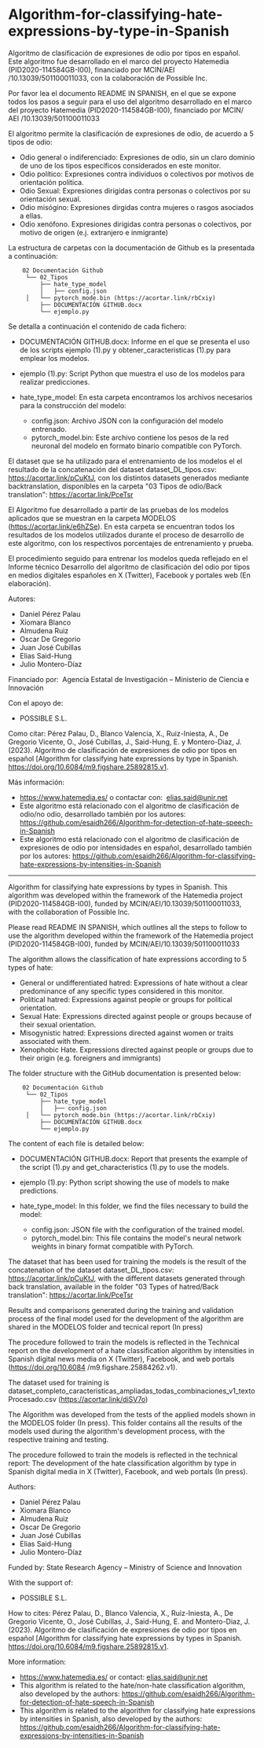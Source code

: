 # Algorithm-for-classifying-hate-expressions-by-type-in-Spanish
Algoritmo de clasificación de expresiones de odio por tipos en español. Este algoritmo fue desarrollado en el marco del proyecto Hatemedia (PID2020-114584GB-I00), financiado por MCIN/AEI /10.13039/501100011033, con la colaboración de Possible Inc.

Por favor lea el documento README IN SPANISH, en el que se expone todos los pasos a seguir para el uso del algoritmo desarrollado en el marco del proyecto Hatemedia (PID2020-114584GB-I00), financiado por MCIN/ AEI /10.13039/501100011033

El algoritmo permite la clasificación de expresiones de odio, de acuerdo a 5 tipos de odio: 

- Odio general o indiferenciado: Expresiones de odio, sin un claro dominio de uno de los tipos específicos considerados en este monitor.
- Odio político: Expresiones contra individuos o colectivos por motivos de orientación política. 
- Odio Sexual: Expresiones dirigidas contra personas o colectivos por su orientación sexual.
- Odio misógino: Expresiones dirgidas contra mujeres o rasgos asociados a ellas.
- Odio xenófono. Expresiones dirigidas contra personas o colectivos, por motivo de origen (e.j. extranjero e inmigrante)

La estructura de carpetas con la documentación de Github es la presentada a continuación:

        02 Documentación Github
         └── 02_Tipos
             ├── hate_type_model
             │   ├── config.json
	     │	 └── pytorch_mode.bin (https://acortar.link/rbCxiy)
             ├── DOCUMENTACIÓN GITHUB.docx
             └── ejemplo.py

Se detalla a continuación el contenido de cada fichero:

- DOCUMENTACIÓN GITHUB.docx: Informe en el que se presenta el uso de los scripts ejemplo (1).py y obtener_caracteristicas (1).py para emplear los modelos.

- ejemplo (1).py: Script Python que muestra el uso de los modelos para realizar predicciones.

- hate_type_model: En esta carpeta encontramos los archivos necesarios para la construcción del modelo:
  - config.json: Archivo JSON con la configuración del modelo entrenado.
  - pytorch_model.bin: Este archivo contiene los pesos de la red neuronal del modelo en formato binario compatible con PyTorch.

El dataset que se ha utilizado para el entrenamiento de los modelos el el resultado de la concatenación del dataset dataset_DL_tipos.csv: https://acortar.link/pCuKtJ, con los distintos datasets generados mediante backtranslation, disponibles en la carpeta "03 Tipos de odio/Back translation": https://acortar.link/PceTsr

El Algoritmo fue desarrollado a partir de las pruebas de los modelos aplicados que se muestran en la carpeta MODELOS (https://acortar.link/e6hZSe). En esta carpeta se encuentran todos los resultados de los modelos utilizados durante el proceso de desarrollo de este algoritmo, con los respectivos porcentajes de entrenamiento y prueba.

El procedimiento seguido para entrenar los modelos queda reflejado en el Informe técnico Desarrollo del algoritmo de clasificación del odio por tipos en medios digitales españoles en X (Twitter), Facebook y portales web (En elaboración).

Autores: 
- Daniel Pérez Palau
- Xiomara Blanco
- Almudena Ruiz
- Oscar De Gregorio
- Juan José Cubillas
- Elias Said-Hung
- Julio Montero-Díaz
  
Financiado por: 
Agencia Estatal de Investigación – Ministerio de Ciencia e Innovación

Con el apoyo de:
- POSSIBLE S.L.

Como citar: Pérez Palau, D., Blanco Valencia, X., Ruiz-Iniesta, A., De Gregorio Vicente, O., José Cubillas, J., Said-Hung, E. y Montero-Diaz, J. (2023). Algoritmo de clasificación de expresiones de odio por tipos en español [Algorithm for classifying hate expressions by type in Spanish. https://doi.org/10.6084/m9.figshare.25892815.v1.

Más información:
- https://www.hatemedia.es/ o contactar con:  elias.said@unir.net
- Este algoritmo está relacionado con el algoritmo de clasificación de odio/no odio, desarrollado también por los autores: https://github.com/esaidh266/Algorithm-for-detection-of-hate-speech-in-Spanish
- Este algoritmo está relacionado con el algoritmo de clasificación de expresiones de odio por intensidades en español, desarrollado también por los autores: https://github.com/esaidh266/Algorithm-for-classifying-hate-expressions-by-intensities-in-Spanish
  
---

Algorithm for classifying hate expressions by types in Spanish. This algorithm was developed within the framework of the Hatemedia project (PID2020-114584GB-I00), funded by MCIN/AEI/10.13039/501100011033, with the collaboration of Possible Inc.

Please read README IN SPANISH, which outlines all the steps to follow to use the algorithm developed within the framework of the Hatemedia project (PID2020-114584GB-I00), funded by MCIN/AEI/10.13039/501100011033

The algorithm allows the classification of hate expressions according to 5 types of hate: 

- General or undifferentiated hatred: Expressions of hate without a clear predominance of any specific types considered in this monitor.
- Political hatred: Expressions against people or groups for political orientation. 
- Sexual Hate: Expressions directed against people or groups because of their sexual orientation.
- Misogynistic hatred: Expressions directed against women or traits associated with them.
- Xenophobic Hate. Expressions directed against people or groups due to their origin (e.g. foreigners and immigrants)

The folder structure with the GitHub documentation is presented below:

        02 Documentación Github
         └── 02_Tipos
             ├── hate_type_model
             │   ├── config.json
	     │	 └── pytorch_mode.bin (https://acortar.link/rbCxiy)
             ├── DOCUMENTACIÓN GITHUB.docx
             └── ejemplo.py

The content of each file is detailed below:

- DOCUMENTACIÓN GITHUB.docx:
Report that presents the example of the script (1).py and get_characteristics (1).py to use the models.

- ejemplo (1).py:
Python script showing the use of models to make predictions.

- hate_type_model: In this folder, we find the files necessary to build the model:
   - config.json: JSON file with the configuration of the trained model.
   - pytorch_model.bin: This file contains the model's neural network weights in binary format compatible with PyTorch.

The dataset that has been used for training the models is the result of the concatenation of the dataset dataset_DL_tipos.csv: https://acortar.link/pCuKtJ, with the different datasets generated through back translation, available in the folder "03 Types of hatred/Back translation": https://acortar.link/PceTsr

Results and comparisons generated during the training and validation process of the final model used for the development of the algorithm are shared in the MODELOS folder and tecnical report (In press)

The procedure followed to train the models is reflected in the Technical report on the development of a hate classification algorithm by intensities in Spanish digital news media on X (Twitter), Facebook, and web portals (https://doi.org/10.6084 /m9.figshare.25884262.v1).

The dataset used for training is dataset_completo_caracteristicas_ampliadas_todas_combinaciones_v1_textoProcesado.csv (https://acortar.link/diSV7o)

The Algorithm was developed from the tests of the applied models shown in the MODELOS folder (In press). This folder contains all the results of the models used during the algorithm's development process, with the respective training and testing.

The procedure followed to train the models is reflected in the technical report: The development of the hate classification algorithm by type in Spanish digital media in X (Twitter), Facebook, and web portals (In press).

Authors:
- Daniel Pérez Palau
- Xiomara Blanco
- Almudena Ruiz
- Oscar De Gregorio
- Juan José Cubillas
- Elias Said-Hung
- Julio Montero-Díaz

Funded by:
State Research Agency – Ministry of Science and Innovation

With the support of:
- POSSIBLE S.L.

How to cites: Pérez Palau, D., Blanco Valencia, X., Ruiz-Iniesta, A., De Gregorio Vicente, O., José Cubillas, J., Said-Hung, E. and Montero-Diaz, J. (2023). Algoritmo de clasificación de expresiones de odio por tipos en español [Algorithm for classifying hate expressions by types in Spanish. https://doi.org/10.6084/m9.figshare.25892815.v1.

More information:
- https://www.hatemedia.es/ or contact: elias.said@unir.net
- This algorithm is related to the hate/non-hate classification algorithm, also developed by the authors: https://github.com/esaidh266/Algorithm-for-detection-of-hate-speech-in-Spanish
- This algorithm is related to the algorithm for classifying hate expressions by intensities in Spanish, also developed by the authors: https://github.com/esaidh266/Algorithm-for-classifying-hate-expressions-by-intensities-in-Spanish
